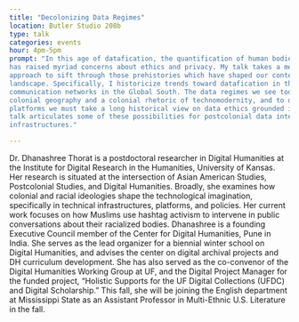 ```yaml
---
title: "Decolonizing Data Regimes"
location: Butler Studio 208b
type: talk
categories: events
hour: 4pm-5pm
prompt: "In this age of datafication, the quantification of human bodies, behaviors, and interactions
has raised myriad concerns about ethics and privacy. My talk takes a media archaeological
approach to sift through those prehistories which have shaped our contemporary digital
landscape. Specifically, I historicize trends toward datafication in the context of colonial
communication networks in the Global South. The data regimes we see today are premised upon a
colonial geography and a colonial rhetoric of technomodernity, and to decolonize digital
platforms we must take a long historical view on data ethics grounded in the Global South. My
talk articulates some of these possibilities for postcolonial data interventions for digital
infrastructures."

---
```


Dr. Dhanashree Thorat is a postdoctoral researcher in Digital Humanities at the Institute for
Digital Research in the Humanities, University of Kansas. Her research is situated at the
intersection of Asian American Studies, Postcolonial Studies, and Digital Humanities. Broadly,
she examines how colonial and racial ideologies shape the technological imagination,
specifically in technical infrastructures, platforms, and policies. Her current work focuses on
how Muslims use hashtag activism to intervene in public conversations about their racialized
bodies. Dhanashree is a founding Executive Council member of the Center for Digital Humanities,
Pune in India. She serves as the lead organizer for a biennial winter school on Digital
Humanities, and advises the center on digital archival projects and DH curriculum development.
She has also served as the co-convenor of the Digital Humanities Working Group at UF, and the
Digital Project Manager for the funded project, “Holistic Supports for the UF Digital
Collections (UFDC) and Digital Scholarship.” This fall, she will be joining the English
department at Mississippi State as an Assistant Professor in Multi-Ethnic U.S. Literature in
the fall.


